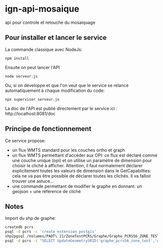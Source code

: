 # ign-api-mosaique
api pour controle et retouche du mosaiquage

## Pour installer et lancer le service

La commande classique avec NodeJs:
```shell
npm install
```

Ensuite on peut lancer l'API
```shell
node serveur.js
```

Ou, si on développe et que l'on veut que le service se relance automatiquement à chaque modification du code:
```shell
npx supervisor serveur.js
```

La doc de l'API est publié directement par le service ici : http://localhost:8081/doc

## Principe de fonctionnement

Ce service propose: 

- un flux WMTS standard pour les couches ortho et graph
- un flux WMTS permettant d'accéder aux OPI: ce flux est déclaré comme une couche unique (opi) et on utilise un paramètre de dimension pour choisir le cliché à afficher. Attention, il faut normalement déclarer explicitement toutes les valeurs de dimension dans le GetCapabilties: cela ne va pas être possible de déclarer toutes les clichés. Il va falloir trouver une astuce... 
- une commande permettant de modifier le graphe en donnant: un geojson + une référence de cliché


## Notes

Import du shp de graphe:
```bash
createdb pcrs
psql -d pcrs -c 'create extension postgis'
shp2pgsql /Volumes/PAOT\ 21/ZoneTestPCRS/Graphe/Graphe_PCRS56_ZONE_TEST.shp | psql -d pcrs
psql -d pcrs -c "SELECT UpdateGeometrySRID('graphe_pcrs56_zone_test','geom',2154)"
```